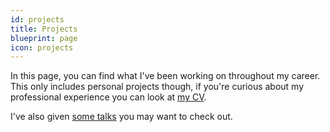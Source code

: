 ```yaml
---
id: projects
title: Projects
blueprint: page
icon: projects
---
```


In this page, you can find what I've been working on throughout my career. This only includes personal projects though, if you're curious about my professional experience you can look at [my CV](/cv.pdf).

I've also given [some talks](/talks) you may want to check out.
